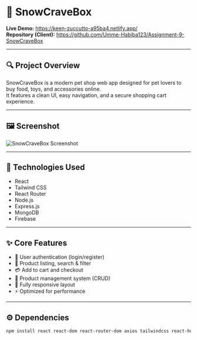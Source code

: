 # 🐾 SnowCraveBox

**Live Demo:** https://keen-zuccutto-a95ba4.netlify.app/  
**Repository (Client):** https://github.com/Umme-Habiba123/Assignment-9-SnowCraveBox

---

## 🔍 Project Overview
SnowCraveBox is a modern pet shop web app designed for pet lovers to buy food, toys, and accessories online.  
It features a clean UI, easy navigation, and a secure shopping cart experience.

---

## 🖼 Screenshot
![SnowCraveBox Screenshot](https://i.ibb.co/9JxsBWr/pic-2.jpg)

---

## 🧰 Technologies Used
- React  
- Tailwind CSS  
- React Router  
- Node.js  
- Express.js  
- MongoDB  
- Firebase  

---

## ✨ Core Features
- 🐶 User authentication (login/register)  
- 🛒 Product listing, search & filter  
- 💳 Add to cart and checkout  
- 🧾 Product management system (CRUD)  
- 📱 Fully responsive layout  
- ⚡ Optimized for performance  

---

## ⚙️ Dependencies
```bash
npm install react react-dom react-router-dom axios tailwindcss react-hook-form classnames
